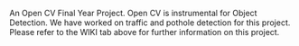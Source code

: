 An Open CV Final Year Project. Open CV is instrumental for Object Detection. We have worked on traffic and pothole detection for this project. Please refer to the WIKI tab above for further information on this project.
